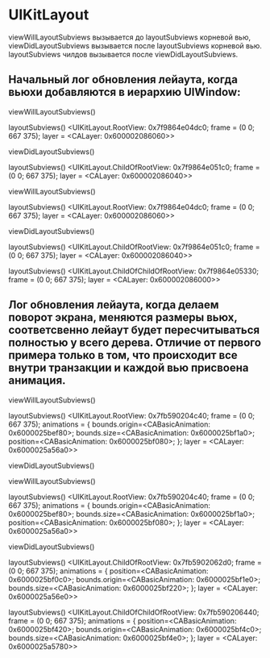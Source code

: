 # UIKitLayout

viewWillLayoutSubviews вызывается до layoutSubviews корневой вью, viewDidLayoutSubviews вызывается после layoutSubviews корневой вью. layoutSubviews чилдов вызывается после viewDidLayoutSubviews.

## Начальный лог обновления лейаута, когда вьюхи добавляются в иерархию UIWindow:

viewWillLayoutSubviews()

layoutSubviews() <UIKitLayout.RootView: 0x7f9864e04dc0; frame = (0 0; 667 375); layer = <CALayer: 0x600002086060>>

viewDidLayoutSubviews()

layoutSubviews() <UIKitLayout.ChildOfRootView: 0x7f9864e051c0; frame = (0 0; 667 375); layer = <CALayer: 0x600002086040>>

viewWillLayoutSubviews()

layoutSubviews() <UIKitLayout.RootView: 0x7f9864e04dc0; frame = (0 0; 667 375); layer = <CALayer: 0x600002086060>>

viewDidLayoutSubviews()

layoutSubviews() <UIKitLayout.ChildOfRootView: 0x7f9864e051c0; frame = (0 0; 667 375); layer = <CALayer: 0x600002086040>>

layoutSubviews() <UIKitLayout.ChildOfChildOfRootView: 0x7f9864e05330; frame = (0 0; 667 375); layer = <CALayer: 0x600002086000>>

## Лог обновления лейаута, когда делаем поворот экрана, меняются размеры вьюх, соответсвенно лейаут будет пересчитываться полностью у всего дерева. Отличие от первого примера только в том, что происходит все внутри транзакции и каждой вью присвоена анимация.

viewWillLayoutSubviews()

layoutSubviews() <UIKitLayout.RootView: 0x7fb590204c40; frame = (0 0; 667 375); animations = { bounds.origin=<CABasicAnimation: 0x6000025bef80>; bounds.size=<CABasicAnimation: 0x6000025bf1a0>; position=<CABasicAnimation: 0x6000025bf080>; }; layer = <CALayer: 0x6000025a56a0>>

viewDidLayoutSubviews()

viewWillLayoutSubviews()

layoutSubviews() <UIKitLayout.RootView: 0x7fb590204c40; frame = (0 0; 667 375); animations = { bounds.origin=<CABasicAnimation: 0x6000025bef80>; bounds.size=<CABasicAnimation: 0x6000025bf1a0>; position=<CABasicAnimation: 0x6000025bf080>; }; layer = <CALayer: 0x6000025a56a0>>

viewDidLayoutSubviews()

layoutSubviews() <UIKitLayout.ChildOfRootView: 0x7fb5902062d0; frame = (0 0; 667 375); animations = { position=<CABasicAnimation: 0x6000025bf0c0>; bounds.origin=<CABasicAnimation: 0x6000025bf1e0>; bounds.size=<CABasicAnimation: 0x6000025bf220>; }; layer = <CALayer: 0x6000025a56e0>>

layoutSubviews() <UIKitLayout.ChildOfChildOfRootView: 0x7fb590206440; frame = (0 0; 667 375); animations = { position=<CABasicAnimation: 0x6000025bf420>; bounds.origin=<CABasicAnimation: 0x6000025bf4c0>; bounds.size=<CABasicAnimation: 0x6000025bf4e0>; }; layer = <CALayer: 0x6000025a5780>>
